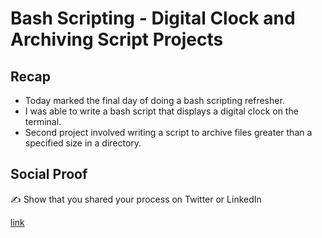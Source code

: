 # Bash Scripting - Digital Clock and Archiving Script Projects

## Recap
- Today marked the final day of doing a bash scripting refresher.
- I was able to write a bash script that displays a digital clock on the terminal.
- Second project involved writing a script to archive files greater than a specified size in a directory.

## Social Proof

✍️ Show that you shared your process on Twitter or LinkedIn

[link](link)